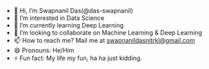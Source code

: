- 👋 Hi, I’m Swapnanil Das(@das-swapnanil)
- 👀 I’m interested in Data Science
- 🌱 I’m currently learning Deep Learning
- 💞️ I’m looking to collaborate on Machine Learning & Deep Learning
- 📫 How to reach me? Mail me at swapnanildasnitrkl@gmail.com
- 😄 Pronouns: He/Him
- ⚡ Fun fact: My life my fun, ha ha just kidding.

<!---
das-swapnanil/das-swapnanil is a ✨ special ✨ repository because its `README.md` (this file) appears on your GitHub profile.
You can click the Preview link to take a look at your changes.
--->
